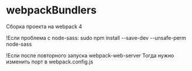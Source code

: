 # webpackBundlers
Сборка проекта на webpack 4

!Если проблема с node-sass:
sudo npm install --save-dev  --unsafe-perm node-sass

!Если после повторного запуска webpack-web-server
Тогда нужно изменить порт в webpack.config.js
